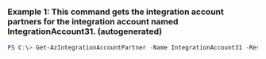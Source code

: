 ### Example 1: This command gets the integration account partners for the integration account named IntegrationAccount31. (autogenerated)
```powershell
PS C:\> Get-AzIntegrationAccountPartner -Name IntegrationAccount31 -ResourceGroupName ResourceGroup11
```

